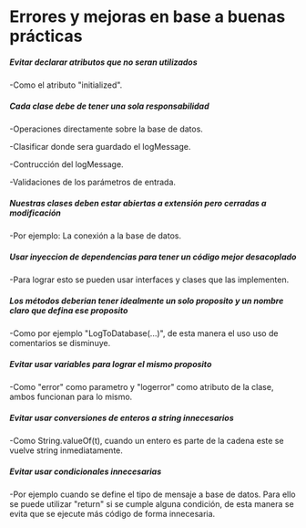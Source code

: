 # Errores y mejoras en base a buenas prácticas
##### Evitar declarar atributos que no seran utilizados
-Como el atributo "initialized".

##### Cada clase debe de tener una sola responsabilidad

-Operaciones directamente sobre la base de datos.

-Clasificar donde sera guardado el logMessage.

-Contrucción del logMessage.

-Validaciones de los parámetros de entrada.

##### Nuestras clases deben estar abiertas a extensión pero cerradas a modificación

-Por ejemplo: La conexión a la base de datos.

##### Usar inyeccion de dependencias para tener un código mejor desacoplado

-Para lograr esto se pueden usar interfaces y clases que las implementen.

##### Los métodos deberian tener idealmente un solo proposito y un nombre claro que defina ese proposito

-Como por ejemplo "LogToDatabase(...)", de esta manera el uso uso de comentarios se disminuye.

##### Evitar usar variables para lograr el mismo proposito

-Como "error" como parametro y "logerror" como atributo de la clase, ambos funcionan para lo mismo.

##### Evitar usar conversiones de enteros a string innecesarios
-Como String.valueOf(t), cuando un entero es parte de la cadena este se vuelve string inmediatamente.

##### Evitar usar condicionales innecesarias
-Por ejemplo cuando se define el tipo de mensaje a base de datos. Para ello se puede utilizar "return" si se cumple alguna condición,
de esta manera se evita que se ejecute más código de forma innecesaria.

